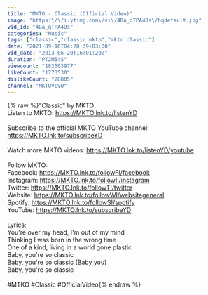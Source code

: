 ```yaml
---
title: "MKTO - Classic (Official Video)"
image: "https:\/\/i.ytimg.com\/vi\/4Ba_qTPA4Ds\/hqdefault.jpg"
vid_id: "4Ba_qTPA4Ds"
categories: "Music"
tags: ["classic","classic mkto","mkto classic"]
date: "2021-09-16T04:20:39+03:00"
vid_date: "2013-06-20T16:01:20Z"
duration: "PT2M54S"
viewcount: "182603977"
likeCount: "1773530"
dislikeCount: "28805"
channel: "MKTOVEVO"
---
```

{% raw %}&quot;Classic&quot; by MKTO<br />Listen to MKTO: <a rel="nofollow" target="blank" href="https://MKTO.lnk.to/listenYD">https://MKTO.lnk.to/listenYD</a><br /><br />Subscribe to the official MKTO YouTube channel: <a rel="nofollow" target="blank" href="https://MKTO.lnk.to/subscribeYD">https://MKTO.lnk.to/subscribeYD</a><br /><br />Watch more MKTO videos: <a rel="nofollow" target="blank" href="https://MKTO.lnk.to/listenYD/youtube">https://MKTO.lnk.to/listenYD/youtube</a><br /><br />Follow MKTO:<br />Facebook: <a rel="nofollow" target="blank" href="https://MKTO.lnk.to/followFI/facebook">https://MKTO.lnk.to/followFI/facebook</a><br />Instagram: <a rel="nofollow" target="blank" href="https://MKTO.lnk.to/followII/instagram">https://MKTO.lnk.to/followII/instagram</a><br />Twitter: <a rel="nofollow" target="blank" href="https://MKTO.lnk.to/followTI/twitter">https://MKTO.lnk.to/followTI/twitter</a><br />Website: <a rel="nofollow" target="blank" href="https://MKTO.lnk.to/followWI/websitegeneral">https://MKTO.lnk.to/followWI/websitegeneral</a><br />Spotify: <a rel="nofollow" target="blank" href="https://MKTO.lnk.to/followSI/spotify">https://MKTO.lnk.to/followSI/spotify</a><br />YouTube: <a rel="nofollow" target="blank" href="https://MKTO.lnk.to/subscribeYD">https://MKTO.lnk.to/subscribeYD</a><br /><br />Lyrics:<br />You're over my head, I'm out of my mind<br />Thinking I was born in the wrong time<br />One of a kind, living in a world gone plastic<br />Baby, you're so classic<br />Baby, you're so classic (Baby you)<br />Baby, you're so classic<br /><br />#MTKO #Classic #OfficialVideo﻿{% endraw %}

